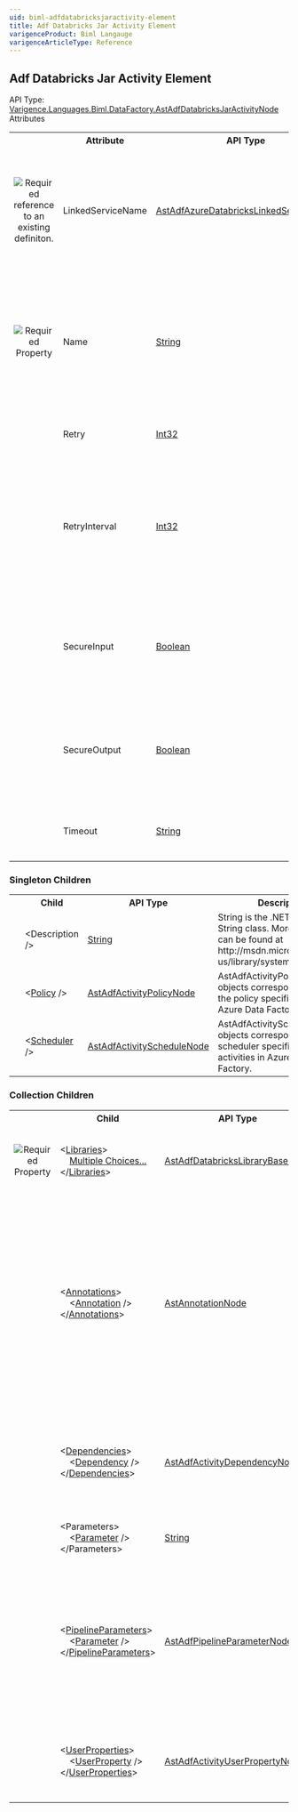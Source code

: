 ```yaml
---
uid: biml-adfdatabricksjaractivity-element
title: Adf Databricks Jar Activity Element
varigenceProduct: Biml Langauge
varigenceArticleType: Reference
---
```

## Adf Databricks Jar Activity Element<div class="AssemblyInfoGroup"><div class="CrossReferenceGroup"><div class="CrossReferenceHeader">API Type:</div><div class="CrossReferenceValue"><a href="../api-reference/Varigence.Languages.Biml.DataFactory.AstAdfDatabricksJarActivityNode.html">Varigence.Languages.Biml.DataFactory.AstAdfDatabricksJarActivityNode</a></div></div></div><div class="AttributeGroup"><div class="AttributeGroupHeader">Attributes</div><table id="AttributeList" class="AttributeList"><tbody><tr><th class="AttributeIconColumnHeader">&nbsp;</th><th class="AttributeNameColumnHeader">Attribute</th><th class="AttributeTypeColumnHeader">API Type</th><th class="AttributeDefaultColumnHeader">Default</th><th class="AttributeSummaryColumnHeader">Description</th></tr><tr class="ad0"><td align="center" class="AttributeIcon"><img title="Required reference to an existing definiton." src="attributeRequiredReference.png"></td><td class="AttributeName">LinkedServiceName</td><td class="AttributeType"><a href="../api-reference/Varigence.Languages.Biml.DataFactory.AstAdfAzureDatabricksLinkedServiceNode.html">AstAdfAzureDatabricksLinkedServiceNode</a></td><td class="AttributeDefault">&nbsp;</td><td class="AttributeSummary"><div class ="SummaryItem">Specifies a reference to the linked service for the Azure Databricks cluster that will be used for this activity.</div></td></tr><tr class="ad1"><td align="center" class="AttributeIcon"><img title="Required Property" src="attributeRequired.png"></td><td class="AttributeName">Name</td><td class="AttributeType"><a href="https://msdn.microsoft.com/en-us/library/System.String.aspx">String</a></td><td class="AttributeDefault">&nbsp;</td><td class="AttributeSummary"><div class ="SummaryItem">Specifies the name of the object.  This name can be used to reference this object from anywhere else in the program.</div></td></tr><tr class="ad0"><td align="center" class="AttributeIcon"><img title="" src="attribute.png"></td><td class="AttributeName">Retry</td><td class="AttributeType"><a href="https://msdn.microsoft.com/en-us/library/System.Int32.aspx">Int32</a></td><td class="AttributeDefault">0</td><td class="AttributeSummary"><div class ="SummaryItem">Number of retry attempts. Default is 0.</div></td></tr><tr class="ad1"><td align="center" class="AttributeIcon"><img title="" src="attribute.png"></td><td class="AttributeName">RetryInterval</td><td class="AttributeType"><a href="https://msdn.microsoft.com/en-us/library/System.Int32.aspx">Int32</a></td><td class="AttributeDefault">30</td><td class="AttributeSummary"><div class ="SummaryItem">Specifies the time in seconds between retry attempts. Range between 30 and 86400 with 30 being the default.</div></td></tr><tr class="ad0"><td align="center" class="AttributeIcon"><img title="" src="attribute.png"></td><td class="AttributeName">SecureInput</td><td class="AttributeType"><a href="https://msdn.microsoft.com/en-us/library/System.Boolean.aspx">Boolean</a></td><td class="AttributeDefault">False</td><td class="AttributeSummary"><div class ="SummaryItem">Specify whether the input from the activity is sensitive and should not be logged to monitoring.</div></td></tr><tr class="ad1"><td align="center" class="AttributeIcon"><img title="" src="attribute.png"></td><td class="AttributeName">SecureOutput</td><td class="AttributeType"><a href="https://msdn.microsoft.com/en-us/library/System.Boolean.aspx">Boolean</a></td><td class="AttributeDefault">False</td><td class="AttributeSummary"><div class ="SummaryItem">Specify whether the input from the activity is sensitive and should not be logged to monitoring</div></td></tr><tr class="ad0"><td align="center" class="AttributeIcon"><img title="" src="attribute.png"></td><td class="AttributeName">Timeout</td><td class="AttributeType"><a href="https://msdn.microsoft.com/en-us/library/System.String.aspx">String</a></td><td class="AttributeDefault">&quot;7&quot;</td><td class="AttributeSummary"><div class ="SummaryItem">Timeout for the activity to run. Defaults to 7 days.</div></td></tr></tbody></table></div><div class="ChildGroup">### Singleton Children<table id="ChildList" class="ChildList"><tbody><tr><th class="ChildIconColumnHeader">&nbsp;</th><th class="ChildNameColumnHeader">Child</th><th class="ChildTypeColumnHeader">API Type</th><th class="ChildSummaryColumnHeader">Description</th></tr><tr class="cd0"><td align="center" class="ChildIcon"><img title="" src="singletonChild.png"></td><td class="ChildName"><span class="punc">&lt;</span>Description<span class="punc"> /&gt;</span></td><td class="ChildType"><a href="https://msdn.microsoft.com/en-us/library/System.String.aspx">String</a></td><td class="ChildSummary">String is the .NET Framework String class.  More information can be found at http://msdn.microsoft.com/en-us/library/system.string.aspx.</td></tr><tr class="cd1"><td align="center" class="ChildIcon"><img title="" src="singletonChild.png"></td><td class="ChildName"><span class="punc">&lt;</span><a href=../api-reference/Varigence.Languages.Biml.DataFactory.AstAdfActivityPolicyNode.html">Policy</a><span class="punc"> /&gt;</span></td><td class="ChildType"><a href="../api-reference/Varigence.Languages.Biml.DataFactory.AstAdfActivityPolicyNode.html">AstAdfActivityPolicyNode</a></td><td class="ChildSummary">AstAdfActivityPolicyNode objects correspond directly to the policy specifications for Azure Data Factory activities.</td></tr><tr class="cd0"><td align="center" class="ChildIcon"><img title="" src="singletonChild.png"></td><td class="ChildName"><span class="punc">&lt;</span><a href=../api-reference/Varigence.Languages.Biml.DataFactory.AstAdfActivityScheduleNode.html">Scheduler</a><span class="punc"> /&gt;</span></td><td class="ChildType"><a href="../api-reference/Varigence.Languages.Biml.DataFactory.AstAdfActivityScheduleNode.html">AstAdfActivityScheduleNode</a></td><td class="ChildSummary">AstAdfActivityScheduleNode objects correspond directly to scheduler specifications for activities in Azure Data Factory.</td></tr></tbody></table></div><div class="ChildGroup">### Collection Children<table id="ChildList" class="ChildList"><tbody><tr><th class="ChildIconColumnHeader">&nbsp;</th><th class="ChildNameColumnHeader">Child</th><th class="ChildTypeColumnHeader">API Type</th><th class="ChildSummaryColumnHeader">Description</th></tr><tr class="cd0"><td align="center" class="ChildIcon"><img title="Required Property" src="collectionChildRequired.png"></td><td class="ChildName"><span class="punc">&lt;</span><a href=Varigence.Languages.Biml.DataFactory.AstAdfDatabricksActivityBaseNode_Libraries.html">Libraries</a><span class="punc">&gt;</span><br />&nbsp;&nbsp;&nbsp;&nbsp;<a href=Varigence.Languages.Biml.DataFactory.AstAdfDatabricksActivityBaseNode_Libraries.html">Multiple Choices...</a><br /><span class="punc">&lt;/</span><a href=Varigence.Languages.Biml.DataFactory.AstAdfDatabricksActivityBaseNode_Libraries.html">Libraries</a><span class="punc">&gt;</span></td><td class="ChildType"><a href="../api-reference/Varigence.Languages.Biml.DataFactory.AstAdfDatabricksLibraryBaseNode.html">AstAdfDatabricksLibraryBaseNode</a></td><td class="ChildSummary"><div class ="SummaryItem">Specifies the libraries to be installed on the cluster that will execute the job.</div></td></tr><tr class="cd1"><td align="center" class="ChildIcon"><img title="" src="collectionChild.png"><div class="RequiredIcon" title="Required Child"></div><td class="ChildName"><span class="punc">&lt;</span><a href=Varigence.Languages.Biml.AstNode_Annotations.html">Annotations</a><span class="punc">&gt;</span><br />&nbsp;&nbsp;&nbsp;&nbsp;<span class="punc">&lt;</span><a href=Varigence.Languages.Biml.AstAnnotationNode.html">Annotation</a> <span class="punc">/&gt;</span><br /><span class="punc">&lt;/</span><a href=Varigence.Languages.Biml.AstNode_Annotations.html">Annotations</a><span class="punc">&gt;</span></td><td class="ChildType"><a href="../api-reference/Varigence.Languages.Biml.AstAnnotationNode.html">AstAnnotationNode</a></td><td class="ChildSummary"><div class ="SummaryItem">This is a collection of annotation items that can be used to specify documentation, tags, or other information.  Annotations are particularly useful for storing information about nodes that can be used by BimlScript code.</div></td></tr><tr class="cd0"><td align="center" class="ChildIcon"><img title="" src="collectionChild.png"><div class="RequiredIcon" title="Required Child"></div><td class="ChildName"><span class="punc">&lt;</span><a href=Varigence.Languages.Biml.DataFactory.AstAdfActivityBaseNode_Dependencies.html">Dependencies</a><span class="punc">&gt;</span><br />&nbsp;&nbsp;&nbsp;&nbsp;<span class="punc">&lt;</span><a href=Varigence.Languages.Biml.DataFactory.AstAdfActivityDependencyNode.html">Dependency</a> <span class="punc">/&gt;</span><br /><span class="punc">&lt;/</span><a href=Varigence.Languages.Biml.DataFactory.AstAdfActivityBaseNode_Dependencies.html">Dependencies</a><span class="punc">&gt;</span></td><td class="ChildType"><a href="../api-reference/Varigence.Languages.Biml.DataFactory.AstAdfActivityDependencyNode.html">AstAdfActivityDependencyNode</a></td><td class="ChildSummary"><div class ="SummaryItem">This is the collection of activity dependencies that will control the execution of this Azure Data Factory activity.</div></td></tr><tr class="cd1"><td align="center" class="ChildIcon"><img title="" src="collectionChild.png"><div class="RequiredIcon" title="Required Child"></div><td class="ChildName"><span class="punc">&lt;</span>Parameters<span class="punc">&gt;</span><br />&nbsp;&nbsp;&nbsp;&nbsp;<span class="punc">&lt;</span><a href=https://msdn.microsoft.com/en-us/library/System.String.aspx">Parameter</a> <span class="punc">/&gt;</span><br /><span class="punc">&lt;/</span>Parameters<span class="punc">&gt;</span></td><td class="ChildType"><a href="https://msdn.microsoft.com/en-us/library/System.String.aspx">String</a></td><td class="ChildSummary"><div class ="SummaryItem">Array of strings that will be passed to the main method.</div></td></tr><tr class="cd0"><td align="center" class="ChildIcon"><img title="" src="collectionChild.png"><div class="RequiredIcon" title="Required Child"></div><td class="ChildName"><span class="punc">&lt;</span><a href=Varigence.Languages.Biml.DataFactory.AstAdfActivityBaseNode_PipelineParameters.html">PipelineParameters</a><span class="punc">&gt;</span><br />&nbsp;&nbsp;&nbsp;&nbsp;<span class="punc">&lt;</span><a href=Varigence.Languages.Biml.DataFactory.AstAdfPipelineParameterNode.html">Parameter</a> <span class="punc">/&gt;</span><br /><span class="punc">&lt;/</span><a href=Varigence.Languages.Biml.DataFactory.AstAdfActivityBaseNode_PipelineParameters.html">PipelineParameters</a><span class="punc">&gt;</span></td><td class="ChildType"><a href="../api-reference/Varigence.Languages.Biml.DataFactory.AstAdfPipelineParameterNode.html">AstAdfPipelineParameterNode</a></td><td class="ChildSummary"><div class ="SummaryItem">This is the collection of parameters that will be available to expressions in this Azure Data Factory activity. These parameters will be promoted automatically to the parent pipeline.</div></td></tr><tr class="cd1"><td align="center" class="ChildIcon"><img title="" src="collectionChild.png"><div class="RequiredIcon" title="Required Child"></div><td class="ChildName"><span class="punc">&lt;</span><a href=Varigence.Languages.Biml.DataFactory.AstAdfActivityBaseNode_UserProperties.html">UserProperties</a><span class="punc">&gt;</span><br />&nbsp;&nbsp;&nbsp;&nbsp;<span class="punc">&lt;</span><a href=Varigence.Languages.Biml.DataFactory.AstAdfActivityUserPropertyNode.html">UserProperty</a> <span class="punc">/&gt;</span><br /><span class="punc">&lt;/</span><a href=Varigence.Languages.Biml.DataFactory.AstAdfActivityBaseNode_UserProperties.html">UserProperties</a><span class="punc">&gt;</span></td><td class="ChildType"><a href="../api-reference/Varigence.Languages.Biml.DataFactory.AstAdfActivityUserPropertyNode.html">AstAdfActivityUserPropertyNode</a></td><td class="ChildSummary"><div class ="SummaryItem">This is the collection of user properties that the user can monitor in the Adf monitor window.</div></td></tr></tbody></table></div>